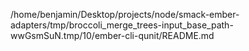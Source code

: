 /home/benjamin/Desktop/projects/node/smack-ember-adapters/tmp/broccoli_merge_trees-input_base_path-wwGsmSuN.tmp/10/ember-cli-qunit/README.md